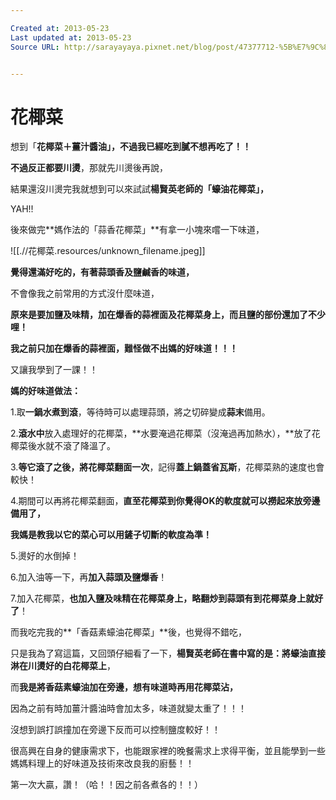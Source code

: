 ```yaml
---

Created at: 2013-05-23
Last updated at: 2013-05-23
Source URL: http://sarayayaya.pixnet.net/blog/post/47377712-%5B%E7%9C%8B%E4%BA%86%E3%80%8A%E6%93%87%E9%A3%9F%E3%80%8B%E3%80%8A%E7%98%A6%E5%AD%95%E3%80%8B%E5%BE%8C%5D%E5%A5%BD%E5%91%B3%E9%81%93%E7%9A%84%E8%92%9C%E9%A0%AD%E8%8A%B1%E6%A4%B0


---
```


# 花椰菜


想到「**花椰菜＋薑汁醬油」，不過我已經吃到膩不想再吃了！！**

**不過反正都要川燙**，那就先川燙後再說，

結果還沒川燙完我就想到可以來試試**楊賢英老師的「蠔油花椰菜」，**

YAH!!

後來做完**媽作法的「蒜香花椰菜」**有拿一小塊來嚐一下味道，

![[.//花椰菜.resources/unknown_filename.jpeg]]

**覺得還滿好吃的，有著蒜頭香及鹽鹹香的味道，**

不會像我之前常用的方式沒什麼味道，

**原來是要加鹽及味精，加在爆香的蒜裡面及花椰菜身上，**而且鹽的部份還加了不少哩！****

**我之前只加在爆香的蒜裡面，難怪做不出媽的好味道！！！**

又讓我學到了一課！！

**媽的好味道做法：**

1.取**一鍋水煮到滾**，等待時可以處理蒜頭，將之切碎變成**蒜末**備用。

2.**滾水中**放入處理好的花椰菜，**水要淹過花椰菜（沒淹過再加熱水），**放了花椰菜後水就不滾了降溫了。

3.**等它滾了之後，將花椰菜翻面一次**，記得**蓋上鍋蓋省瓦斯**，花椰菜熟的速度也會較快！

4.期間可以再將花椰菜翻面，**直至花椰菜到你覺得OK的軟度就可以撈起來放旁邊備用了，**

 **我媽是教我以它的菜心可以用鏟子切斷的軟度為準！**

5.燙好的水倒掉！

6.加入油等一下，再**加入蒜頭及鹽爆香**！

7.加入花椰菜，**也加入鹽及味精在花椰菜身上，略翻炒到蒜頭有到花椰菜身上就好了**！

而我吃完我的**「香菇素蠔油花椰菜」**後，也覺得不錯吃，

只是我為了寫這篇，又回頭仔細看了一下，**楊賢英老師在書中寫的是：將蠔油直接淋在川燙好的白花椰菜上**，

而**我是將香菇素蠔油加在旁邊，想有味道時再用花椰菜沾，**

因為之前有時加薑汁醬油時會加太多，味道就變太重了！！！

沒想到誤打誤撞加在旁邊下反而可以控制鹽度較好！！

很高興在自身的健康需求下，也能跟家裡的晚餐需求上求得平衡，並且能學到一些媽媽料理上的好味道及技術來改良我的廚藝！！

第一次大贏，讚！（哈！！因之前各煮各的！！）

